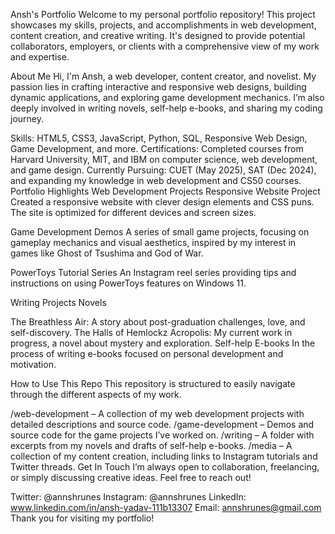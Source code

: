 Ansh's Portfolio
Welcome to my personal portfolio repository! This project showcases my skills, projects, and accomplishments in web development, content creation, and creative writing. It's designed to provide potential collaborators, employers, or clients with a comprehensive view of my work and expertise.

About Me
Hi, I'm Ansh, a web developer, content creator, and novelist. My passion lies in crafting interactive and responsive web designs, building dynamic applications, and exploring game development mechanics. I’m also deeply involved in writing novels, self-help e-books, and sharing my coding journey.

Skills: HTML5, CSS3, JavaScript, Python, SQL, Responsive Web Design, Game Development, and more.
Certifications: Completed courses from Harvard University, MIT, and IBM on computer science, web development, and game design.
Currently Pursuing: CUET (May 2025), SAT (Dec 2024), and expanding my knowledge in web development and CS50 courses.
Portfolio Highlights
Web Development Projects
Responsive Website Project
Created a responsive website with clever design elements and CSS puns. The site is optimized for different devices and screen sizes.

Game Development Demos
A series of small game projects, focusing on gameplay mechanics and visual aesthetics, inspired by my interest in games like Ghost of Tsushima and God of War.

PowerToys Tutorial Series
An Instagram reel series providing tips and instructions on using PowerToys features on Windows 11.

Writing Projects
Novels

The Breathless Air: A story about post-graduation challenges, love, and self-discovery.
The Halls of Hemlockz Acropolis: My current work in progress, a novel about mystery and exploration.
Self-help E-books
In the process of writing e-books focused on personal development and motivation.

How to Use This Repo
This repository is structured to easily navigate through the different aspects of my work.

/web-development – A collection of my web development projects with detailed descriptions and source code.
/game-development – Demos and source code for the game projects I’ve worked on.
/writing – A folder with excerpts from my novels and drafts of self-help e-books.
/media – A collection of my content creation, including links to Instagram tutorials and Twitter threads.
Get In Touch
I’m always open to collaboration, freelancing, or simply discussing creative ideas. Feel free to reach out!

Twitter: @annshrunes
Instagram: @annshrunes
LinkedIn: www.linkedin.com/in/ansh-yadav-111b13307
Email: annshrunes@gmail.com
Thank you for visiting my portfolio!
